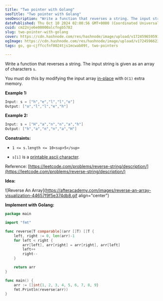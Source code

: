 ```yaml
---
title: "Two pointer with Golang"
seoTitle: "Two pointer with Golang"
seoDescription: "Write a function that reverses a string. The input string is given as an array of characters s."
datePublished: Thu Oct 10 2024 02:00:56 GMT+0000 (Coordinated Universal Time)
cuid: cm22njo6e00000alcfngb5782
slug: two-pointer-with-golang
cover: https://cdn.hashnode.com/res/hashnode/image/upload/v1724596595915/5b3783aa-7fb9-444c-a8ba-12bdfa08c0ab.png
ogImage: https://cdn.hashnode.com/res/hashnode/image/upload/v1724596623149/45b3a1f1-bec8-4b7a-8efc-822f32ede39d.png
tags: go, go-cjffccfnf0024tjs1mcwab09t, two-pointers

---
```


Write a function that reverses a string. The input string is given as an array of characters `s`.

You must do this by modifying the input array [in-place](https://en.wikipedia.org/wiki/In-place_algorithm) with `O(1)` extra memory.

**Example 1:**

```go
Input: s = ["h","e","l","l","o"]
Output: ["o","l","l","e","h"]
```

**Example 2:**

```go
Input: s = ["H","a","n","n","a","h"]
Output: ["h","a","n","n","a","H"]
```

**Constraints:**

* `1 <= s.length <= 10<sup>5</sup>`
    
* `s[i]` is a [printable ascii character](https://en.wikipedia.org/wiki/ASCII#Printable_characters).
    

Reference: [https://leetcode.com/problems/reverse-string/description/](https://leetcode.com/problems/reverse-string/description/)

**Idea:**

![Reverse An Array](https://afteracademy.com/images/reverse-an-array-visualization-44657f9f5e374db8.gif align="center")

**Implement with Golang:**

```go
package main

import "fmt"

func reverse[T comparable](arr []T) []T {
	left, right := 0, len(arr)-1
	for left < right {
		arr[left], arr[right] = arr[right], arr[left]
		left++
		right--
	}

	return arr
}

func main() {
	arr := []int{1, 2, 3, 4, 5, 6, 7, 8, 9}
	fmt.Println(reverse(arr))
}
```